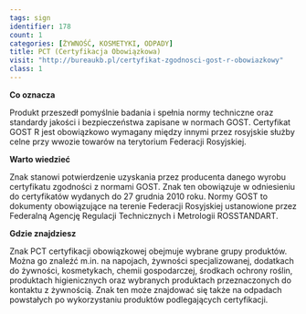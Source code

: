 ```yaml
---
tags: sign
identifier: 178
count: 1
categories: [ŻYWNOŚĆ, KOSMETYKI, ODPADY]
title: PCT (Certyfikacja Obowiązkowa)
visit: "http://bureaukb.pl/certyfikat-zgodnosci-gost-r-obowiazkowy"
class: 1
---
```

**Co oznacza**

Produkt przeszedł pomyślnie badania i spełnia normy techniczne oraz standardy jakości i bezpieczeństwa zapisane w normach GOST. Certyfikat GOST R jest obowiązkowo wymagany między innymi przez rosyjskie służby celne przy wwozie towarów na terytorium Federacji Rosyjskiej.

**Warto wiedzieć**

Znak stanowi potwierdzenie uzyskania przez producenta danego wyrobu certyfikatu zgodności z normami GOST. Znak ten obowiązuje w odniesieniu do certyfikatów wydanych do 27 grudnia 2010 roku. Normy GOST to dokumenty obowiązujące na terenie Federacji Rosyjskiej ustanowione przez Federalną Agencję Regulacji Technicznych i Metrologii ROSSTANDART.

**Gdzie znajdziesz**

Znak PCT certyfikacji obowiązkowej obejmuje wybrane grupy produktów. Można go znaleźć m.in. na napojach, żywności specjalizowanej, dodatkach do żywności, kosmetykach, chemii gospodarczej, środkach ochrony roślin, produktach higienicznych oraz wybranych produktach przeznaczonych do kontaktu z żywnością. Znak ten może znajdować się także na odpadach powstałych po wykorzystaniu produktów podlegających certyfikacji.
